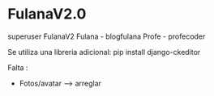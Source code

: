 # FulanaV2.0
superuser FulanaV2
Fulana - blogfulana
Profe - profecoder

Se utiliza una libreria adicional:
pip install django-ckeditor

Falta :
- Fotos/avatar --> arreglar


